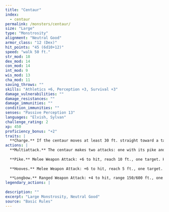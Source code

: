 ```yaml
---
title: "Centaur"
index:
  - centaur
permalink: /monsters/centaur/
size: "Large"
type: "Monstrosity"
alignment: "Neutral Good"
armor_class: "12 (Dex)"
hit_points: "45 (6d10+12)"
speed: "walk 50 ft."
str_mod: 18
dex_mod: 14
con_mod: 14
int_mod: 9
wis_mod: 13
cha_mod: 11
saving_throws: ""
skills: "Athletics +6, Perception +3, Survival +3"
damage_vulnerabilities: ""
damage_resistances: ""
damage_immunities: ""
condition_immunities: ""
senses: "Passive Perception 13"
languages: "Elvish, Sylvan"
challenge_rating: 2
xp: 450
proficiency_bonus: "+2"
traits: |
  **Charge.** If the centaur moves at least 30 ft. straight toward a target and then hits it with a pike attack on the same turn, the target takes an extra 10 (3d6) piercing damage.
actions: |
  **Multiattack.** The centaur makes two attacks: one with its pike and one with its hooves or two with its longbow.
  
  **Pike.** Melee Weapon Attack: +6 to hit, reach 10 ft., one target. Hit: 9 (1d10 + 4) piercing damage.
  
  **Hooves.** Melee Weapon Attack: +6 to hit, reach 5 ft., one target. Hit: 11 (2d6 + 4) bludgeoning damage.
  
  **Longbow.** Ranged Weapon Attack: +4 to hit, range 150/600 ft., one target. Hit: 6 (1d8 + 2) piercing damage.  
legendary_actions: |
  
description: ""
excerpt: "Large Monstrosity, Neutral Good"
source: "Basic Rules"
---
```

